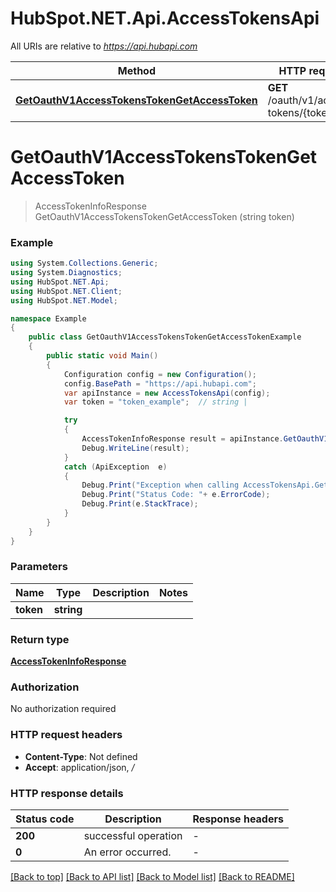 # HubSpot.NET.Api.AccessTokensApi

All URIs are relative to *https://api.hubapi.com*

Method | HTTP request | Description
------------- | ------------- | -------------
[**GetOauthV1AccessTokensTokenGetAccessToken**](AccessTokensApi.md#getoauthv1accesstokenstokengetaccesstoken) | **GET** /oauth/v1/access-tokens/{token} | 


<a name="getoauthv1accesstokenstokengetaccesstoken"></a>
# **GetOauthV1AccessTokensTokenGetAccessToken**
> AccessTokenInfoResponse GetOauthV1AccessTokensTokenGetAccessToken (string token)



### Example
```csharp
using System.Collections.Generic;
using System.Diagnostics;
using HubSpot.NET.Api;
using HubSpot.NET.Client;
using HubSpot.NET.Model;

namespace Example
{
    public class GetOauthV1AccessTokensTokenGetAccessTokenExample
    {
        public static void Main()
        {
            Configuration config = new Configuration();
            config.BasePath = "https://api.hubapi.com";
            var apiInstance = new AccessTokensApi(config);
            var token = "token_example";  // string | 

            try
            {
                AccessTokenInfoResponse result = apiInstance.GetOauthV1AccessTokensTokenGetAccessToken(token);
                Debug.WriteLine(result);
            }
            catch (ApiException  e)
            {
                Debug.Print("Exception when calling AccessTokensApi.GetOauthV1AccessTokensTokenGetAccessToken: " + e.Message );
                Debug.Print("Status Code: "+ e.ErrorCode);
                Debug.Print(e.StackTrace);
            }
        }
    }
}
```

### Parameters

Name | Type | Description  | Notes
------------- | ------------- | ------------- | -------------
 **token** | **string**|  | 

### Return type

[**AccessTokenInfoResponse**](AccessTokenInfoResponse.md)

### Authorization

No authorization required

### HTTP request headers

 - **Content-Type**: Not defined
 - **Accept**: application/json, */*


### HTTP response details
| Status code | Description | Response headers |
|-------------|-------------|------------------|
| **200** | successful operation |  -  |
| **0** | An error occurred. |  -  |

[[Back to top]](#) [[Back to API list]](../README.md#documentation-for-api-endpoints) [[Back to Model list]](../README.md#documentation-for-models) [[Back to README]](../README.md)

